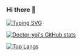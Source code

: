 ### Hi there 👋
[![Typing SVG](https://readme-typing-svg.demolab.com?font=Roboto+Mono&pause=1000&width=435&lines=Nothing+Here%F0%9F%98%82)](https://git.io/typing-svg)

[![Doctor-yoi's GitHub stats](https://github-readme-stats.vercel.app/api?username=Doctor-yoi)](https://github.com/anuraghazra/github-readme-stats)

[![Top Langs](https://github-readme-stats.vercel.app/api/top-langs/?username=Doctor-yoi)](https://github.com/anuraghazra/github-readme-stats)